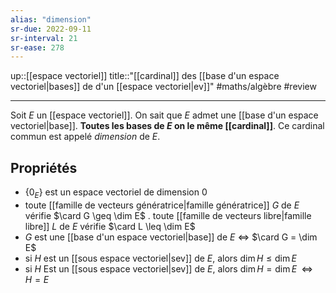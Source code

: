 ```yaml
---
alias: "dimension"
sr-due: 2022-09-11
sr-interval: 21
sr-ease: 278
---
```

up::[[espace vectoriel]]
title::"[[cardinal]] des [[base d'un espace vectoriel|bases]] de d'un [[espace vectoriel|ev]]"
#maths/algèbre #review 

----
Soit $E$ un [[espace vectoriel]].
On sait que $E$ admet une [[base d'un espace vectoriel|base]].
**Toutes les bases de $E$ on le même [[cardinal]]**.
Ce cardinal commun est appelé _dimension_ de $E$.

## Propriétés
 - $\{0_E\}$ est un espace vectoriel de dimension 0
 - toute [[famille de vecteurs génératrice|famille génératrice]] $G$ de $E$ vérifie $\card G \geq \dim E$ 
 . toute [[famille de vecteurs libre|famille libre]] $L$ de $E$ vérifie $\card L \leq \dim E$
 - $G$ est une [[base d'un espace vectoriel|base]] de $E$    $\iff$    $\card G = \dim E$
 - si $H$ est un [[sous espace vectoriel|sev]] de $E$, alors $\dim H \leq \dim E$
 - si $H$ Est un [[sous espace vectoriel|sev]] de $E$, alors $\dim H = \dim E \;\;\iff\;\; H = E$

